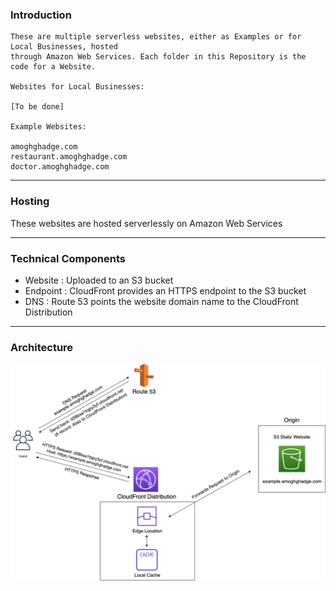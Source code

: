 ### Introduction
    These are multiple serverless websites, either as Examples or for Local Businesses, hosted 
    through Amazon Web Services. Each folder in this Repository is the code for a Website.
    
    Websites for Local Businesses:

    [To be done]

    Example Websites:
    
    amoghghadge.com
    restaurant.amoghghadge.com
    doctor.amoghghadge.com
___________________________________________________________________________________________________

### Hosting
These websites are hosted serverlessly on Amazon Web Services <br>

___________________________________________________________________________________________________

### Technical Components
   
- Website               : Uploaded to an S3 bucket<br>
- Endpoint               : CloudFront provides an HTTPS endpoint to the S3 bucket<br>
- DNS                    : Route 53 points the website domain name to the CloudFront Distribution<br>

___________________________________________________________________________________________________

### Architecture
![Architecture](Website_Backend.png)
